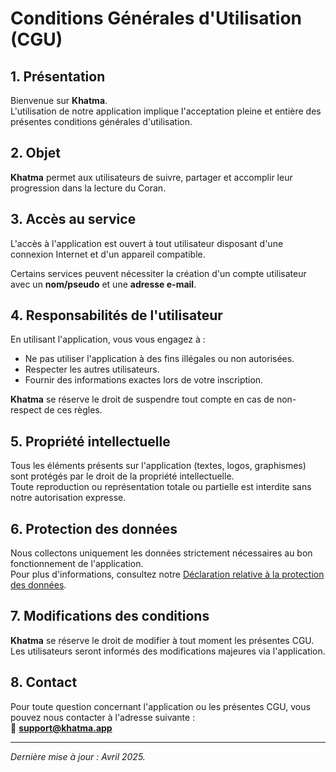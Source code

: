 # Conditions Générales d'Utilisation (CGU)

## 1. Présentation

Bienvenue sur **Khatma**.  
L'utilisation de notre application implique l'acceptation pleine et entière des présentes conditions générales d'utilisation.

## 2. Objet

**Khatma** permet aux utilisateurs de suivre, partager et accomplir leur progression dans la lecture du Coran.

## 3. Accès au service

L'accès à l'application est ouvert à tout utilisateur disposant d'une connexion Internet et d'un appareil compatible.

Certains services peuvent nécessiter la création d'un compte utilisateur avec un **nom/pseudo** et une **adresse e-mail**.

## 4. Responsabilités de l'utilisateur

En utilisant l'application, vous vous engagez à :

- Ne pas utiliser l'application à des fins illégales ou non autorisées.
- Respecter les autres utilisateurs.
- Fournir des informations exactes lors de votre inscription.

**Khatma** se réserve le droit de suspendre tout compte en cas de non-respect de ces règles.

## 5. Propriété intellectuelle

Tous les éléments présents sur l'application (textes, logos, graphismes) sont protégés par le droit de la propriété intellectuelle.  
Toute reproduction ou représentation totale ou partielle est interdite sans notre autorisation expresse.

## 6. Protection des données

Nous collectons uniquement les données strictement nécessaires au bon fonctionnement de l'application.  
Pour plus d'informations, consultez notre [Déclaration relative à la protection des données](declaration_donnees.md).

## 7. Modifications des conditions

**Khatma** se réserve le droit de modifier à tout moment les présentes CGU.  
Les utilisateurs seront informés des modifications majeures via l'application.

## 8. Contact

Pour toute question concernant l'application ou les présentes CGU, vous pouvez nous contacter à l'adresse suivante :  
📧 **support@khatma.app**

---

*Dernière mise à jour : Avril 2025.*
